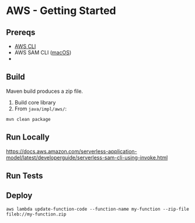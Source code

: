 # AWS - Getting Started

## Prereqs

  - [AWS CLI](https://docs.aws.amazon.com/cli/latest/userguide/getting-started-install.html)
  - AWS SAM CLI ([macOS](https://docs.aws.amazon.com/serverless-application-model/latest/developerguide/serverless-sam-cli-install-mac.html))
  -

## Build
Maven build produces a zip file.

  1. Build core library
  2. From `java/impl/aws/`:
```shell
mvn clean package
```

## Run Locally


https://docs.aws.amazon.com/serverless-application-model/latest/developerguide/serverless-sam-cli-using-invoke.html

## Run Tests

## Deploy

```shell
aws lambda update-function-code --function-name my-function --zip-file fileb://my-function.zip
```
